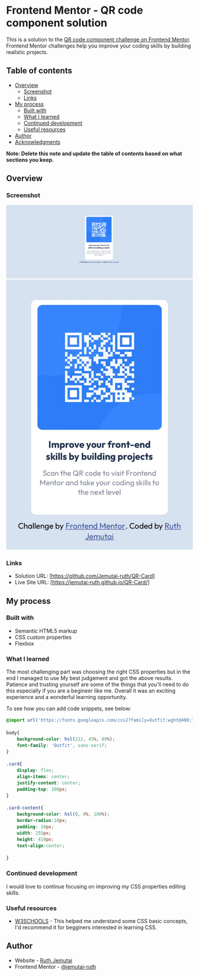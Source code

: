 # Frontend Mentor - QR code component solution

This is a solution to the [QR code component challenge on Frontend Mentor](https://www.frontendmentor.io/challenges/qr-code-component-iux_sIO_H). Frontend Mentor challenges help you improve your coding skills by building realistic projects. 

## Table of contents

- [Overview](#overview)
  - [Screenshot](#screenshot)
  - [Links](#links)
- [My process](#my-process)
  - [Built with](#built-with)
  - [What I learned](#what-i-learned)
  - [Continued development](#continued-development)
  - [Useful resources](#useful-resources)
- [Author](#author)
- [Acknowledgments](#acknowledgments)

**Note: Delete this note and update the table of contents based on what sections you keep.**

## Overview

### Screenshot

![](./screenshot.jpg)
![](./sreenshot-mob.jpeg)



### Links

- Solution URL: [https://github.com/Jemutai-ruth/QR-Card]
- Live Site URL: [https://jemutai-ruth.github.io/QR-Card/]

## My process

### Built with

- Semantic HTML5 markup
- CSS custom properties
- Flexbox


### What I learned

The most challenging part was choosing the right CSS properties but in the end I managed to use My best judgement and got the above results. Patience and trusting yourself are some of the things that you'll need to do this especially if you are a begineer like me. Overall it was an exciting experience and a wonderful learning opportunity.

To see how you can add code snippets, see below:

```css
@import url('https://fonts.googleapis.com/css2?family=Outfit:wght@400;700&display=swap');

body{
    background-color: hsl(212, 45%, 89%);
    font-family: 'Outfit', sans-serif;
}

.card{     
    display: flex;
    align-items: center;
    justify-content: center;
    padding-top: 100px;
}

.card-content{
    background-color: hsl(0, 0%, 100%); 
    border-radius:10px;     
    padding: 10px; 
    width: 255px;
    height: 410px;
    text-align:center; 
    
}
```



### Continued development

I would love to continue focusing on improving my CSS properties editing skills.



### Useful resources

- [W3SCHOOLS](https://www.w3schools.com/css/) - This helped me understand some CSS basic concepts, I'd recommend it for begginers interested in learning CSS.




## Author

- Website - [Ruth Jemutai](https://github.com/Jemutai-ruth/QR-Card)
- Frontend Mentor - [@jemutai-ruth](https://www.frontendmentor.io/profile/Jemutai-ruth)











